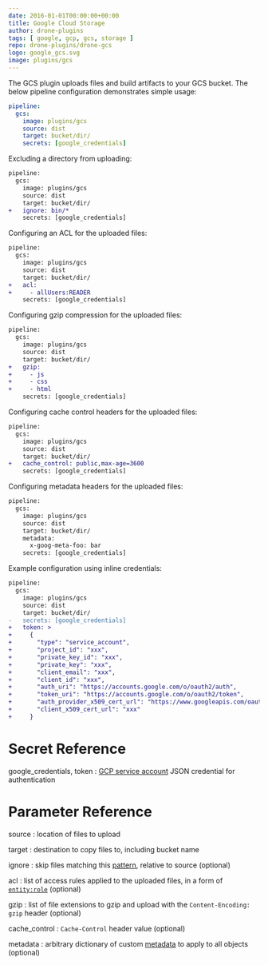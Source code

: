```yaml
---
date: 2016-01-01T00:00:00+00:00
title: Google Cloud Storage
author: drone-plugins
tags: [ google, gcp, gcs, storage ]
repo: drone-plugins/drone-gcs
logo: google_gcs.svg
image: plugins/gcs
---
```


The GCS plugin uploads files and build artifacts to your GCS bucket. The below pipeline configuration demonstrates simple usage:

```yaml
pipeline:
  gcs:
    image: plugins/gcs
    source: dist
    target: bucket/dir/
    secrets: [google_credentials]
```

Excluding a directory from uploading:

```diff
pipeline:
  gcs:
    image: plugins/gcs
    source: dist
    target: bucket/dir/
+   ignore: bin/*
    secrets: [google_credentials]
```

Configuring an ACL for the uploaded files:

```diff
pipeline:
  gcs:
    image: plugins/gcs
    source: dist
    target: bucket/dir/
+   acl:
+     - allUsers:READER
    secrets: [google_credentials]
```

Configuring gzip compression for the uploaded files:

```diff
pipeline:
  gcs:
    image: plugins/gcs
    source: dist
    target: bucket/dir/
+   gzip:
+     - js
+     - css
+     - html
    secrets: [google_credentials]
```

Configuring cache control headers for the uploaded files:

```diff
pipeline:
  gcs:
    image: plugins/gcs
    source: dist
    target: bucket/dir/
+   cache_control: public,max-age=3600
    secrets: [google_credentials]
```

Configuring metadata headers for the uploaded files:

```diff
pipeline:
  gcs:
    image: plugins/gcs
    source: dist
    target: bucket/dir/
    metadata:
      x-goog-meta-foo: bar
    secrets: [google_credentials]
```

Example configuration using inline credentials:

```diff
pipeline:
  gcs:
    image: plugins/gcs
    source: dist
    target: bucket/dir/
-   secrets: [google_credentials]
+   token: >
+     {
+       "type": "service_account",
+       "project_id": "xxx",
+       "private_key_id": "xxx",
+       "private_key": "xxx",
+       "client_email": "xxx",
+       "client_id": "xxx",
+       "auth_uri": "https://accounts.google.com/o/oauth2/auth",
+       "token_uri": "https://accounts.google.com/o/oauth2/token",
+       "auth_provider_x509_cert_url": "https://www.googleapis.com/oauth2/v1/certs",
+       "client_x509_cert_url": "xxx"
+     }
```

# Secret Reference

google_credentials, token
: [GCP service account](https://developers.google.com/console/help/new/#serviceaccounts) JSON credential for authentication

# Parameter Reference

source
: location of files to upload

target
: destination to copy files to, including bucket name

ignore
: skip files matching this [pattern](https://golang.org/pkg/path/filepath/#Match), relative to source (optional)

acl
: list of access rules applied to the uploaded files, in a form of [`entity:role`](https://cloud.google.com/storage/docs/access-control/lists) (optional)

gzip
: list of file extensions to gzip and upload with the `Content-Encoding: gzip` header (optional)

cache_control
: `Cache-Control` header value (optional)

metadata
: arbitrary dictionary of custom [metadata](https://cloud.google.com/storage/docs/metadata) to apply to all objects (optional)
